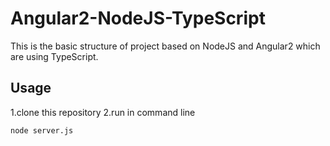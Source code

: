 # Angular2-NodeJS-TypeScript
This is the basic structure of project based on NodeJS and Angular2 which are using TypeScript.

## Usage

1.clone this repository
2.run in command line
```
node server.js
```
